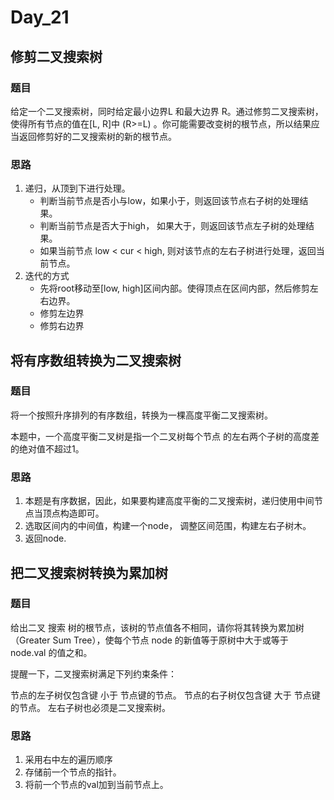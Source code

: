 # Day_21

## 修剪二叉搜索树

### 题目

给定一个二叉搜索树，同时给定最小边界L 和最大边界 R。通过修剪二叉搜索树，使得所有节点的值在[L, R]中 (R>=L) 。你可能需要改变树的根节点，所以结果应当返回修剪好的二叉搜索树的新的根节点。

### 思路

1. 递归，从顶到下进行处理。
    *  判断当前节点是否小与low，如果小于，则返回该节点右子树的处理结果。
    *  判断当前节点是否大于high， 如果大于，则返回该节点左子树的处理结果。
    *  如果当前节点 low < cur < high, 则对该节点的左右子树进行处理，返回当前节点。
2. 迭代的方式
    * 先将root移动至[low, high]区间内部。使得顶点在区间内部，然后修剪左右边界。
    * 修剪左边界
    * 修剪右边界

## 将有序数组转换为二叉搜索树

### 题目

将一个按照升序排列的有序数组，转换为一棵高度平衡二叉搜索树。

本题中，一个高度平衡二叉树是指一个二叉树每个节点 的左右两个子树的高度差的绝对值不超过1。

### 思路

1. 本题是有序数据，因此，如果要构建高度平衡的二叉搜索树，递归使用中间节点当顶点构造即可。
2. 选取区间内的中间值，构建一个node， 调整区间范围，构建左右子树木。
3. 返回node.

## 把二叉搜索树转换为累加树

### 题目

给出二叉 搜索 树的根节点，该树的节点值各不相同，请你将其转换为累加树（Greater Sum Tree），使每个节点 node 的新值等于原树中大于或等于 node.val 的值之和。

提醒一下，二叉搜索树满足下列约束条件：

节点的左子树仅包含键 小于 节点键的节点。 节点的右子树仅包含键 大于 节点键的节点。 左右子树也必须是二叉搜索树。

### 思路

1. 采用右中左的遍历顺序
2. 存储前一个节点的指针。
3. 将前一个节点的val加到当前节点上。

